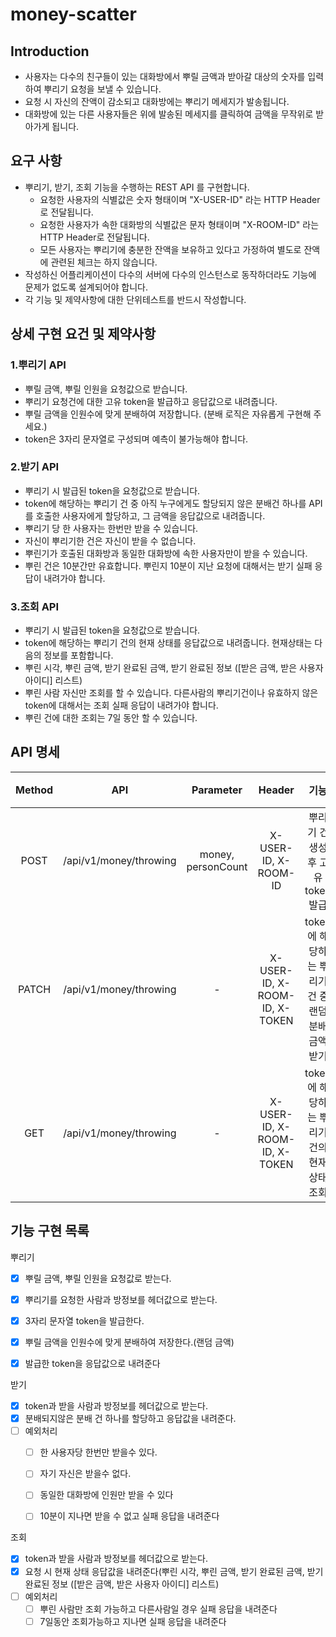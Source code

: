 # money-scatter

## Introduction
- 사용자는 다수의 친구들이 있는 대화방에서 뿌릴 금액과 받아갈 대상의 숫자를 입력하여 뿌리기 요청을 보낼 수 있습니다.
- 요청 시 자신의 잔액이 감소되고 대화방에는 뿌리기 메세지가 발송됩니다.
- 대화방에 있는 다른 사용자들은 위에 발송된 메세지를 클릭하여 금액을 무작위로 받아가게 됩니다.

## 요구 사항
- 뿌리기, 받기, 조회 기능을 수행하는 REST API 를 구현합니다.
    - 요청한 사용자의 식별값은 숫자 형태이며 "X-USER-ID" 라는 HTTP Header로 전달됩니다.
    - 요청한 사용자가 속한 대화방의 식별값은 문자 형태이며 "X-ROOM-ID" 라는 HTTP Header로 전달됩니다.
    - 모든 사용자는 뿌리기에 충분한 잔액을 보유하고 있다고 가정하여 별도로 잔액에 관련된 체크는 하지 않습니다.
- 작성하신 어플리케이션이 다수의 서버에 다수의 인스턴스로 동작하더라도 기능에 문제가 없도록 설계되어야 합니다.
- 각 기능 및 제약사항에 대한 단위테스트를 반드시 작성합니다.

## 상세 구현 요건 및 제약사항

### 1.뿌리기 API
- 뿌릴 금액, 뿌릴 인원을 요청값으로 받습니다.
- 뿌리기 요청건에 대한 고유 token을 발급하고 응답값으로 내려줍니다.
- 뿌릴 금액을 인원수에 맞게 분배하여 저장합니다. (분배 로직은 자유롭게 구현해 주세요.)
- token은 3자리 문자열로 구성되며 예측이 불가능해야 합니다.

### 2.받기 API
- 뿌리기 시 발급된 token을 요청값으로 받습니다.
- token에 해당하는 뿌리기 건 중 아직 누구에게도 할당되지 않은 분배건 하나를 API를 호출한 사용자에게 할당하고, 그 금액을 응답값으로 내려줍니다.
- 뿌리기 당 한 사용자는 한번만 받을 수 있습니다.
- 자신이 뿌리기한 건은 자신이 받을 수 없습니다.
- 뿌린기가 호출된 대화방과 동일한 대화방에 속한 사용자만이 받을 수 있습니다.
- 뿌린 건은 10분간만 유효합니다. 뿌린지 10분이 지난 요청에 대해서는 받기 실패 응답이 내려가야 합니다.

### 3.조회 API
- 뿌리기 시 발급된 token을 요청값으로 받습니다.
- token에 해당하는 뿌리기 건의 현재 상태를 응답값으로 내려줍니다. 현재상태는 다음의 정보를 포함합니다.
- 뿌린 시각, 뿌린 금액, 받기 완료된 금액, 받기 완료된 정보 ([받은 금액, 받은 사용자 아이디] 리스트)
- 뿌린 사람 자신만 조회를 할 수 있습니다. 다른사람의 뿌리기건이나 유효하지 않은 token에 대해서는 조회 실패 응답이 내려가야 합니다.
- 뿌린 건에 대한 조회는 7일 동안 할 수 있습니다.


## API 명세
| Method | API | Parameter | Header | 기능 | 요약 |
|:---:|:---:|:---:|:---:|:---:|:---:| 
| POST | /api/v1/money/throwing | money, personCount | X-USER-ID, X-ROOM-ID| 뿌리기 건 생성 후 고유 token 발급 | 뿌리기 API |
| PATCH | /api/v1/money/throwing | - | X-USER-ID, X-ROOM-ID, X-TOKEN | token에 해당하는 뿌리기 건 중 랜덤 분배 금액 받기 | 받기 API |
| GET | /api/v1/money/throwing | - | X-USER-ID, X-ROOM-ID, X-TOKEN | token에 해당하는 뿌리기 건의 현재 상태 조회 | 조회 API |



## 기능 구현 목록

뿌리기

- [X] 뿌릴 금액, 뿌릴 인원을 요청값로 받는다.
- [X] 뿌리기를 요청한 사람과 방정보를 헤더값으로 받는다.
- [X] 3자리 문자열 token을 발급한다.
- [x] 뿌릴 금액을 인원수에 맞게 분배하여 저장한다.(랜덤 금액)
- [X] 발급한 token을 응답값으로 내려준다


받기

- [x] token과 받을 사람과 방정보를 헤더값으로 받는다.
- [x] 분배되지않은 분배 건 하나를 할당하고 응답값을 내려준다.
- [ ] 예외처리
    - [ ] 한 사용자당 한번만 받을수 있다.
    - [ ] 자기 자신은 받을수 없다.
    - [ ] 동일한 대화방에 인원만 받을 수 있다
    - [ ] 10분이 지나면 받을 수 없고 실패 응답을 내려준다
 
 
 조회
 
- [x] token과 받을 사람과 방정보를 헤더값으로 받는다.
- [x] 요청 시 현재 상태 응답값을 내려준다(뿌린 시각, 뿌린 금액, 받기 완료된 금액, 받기 완료된 정보 ([받은 금액, 받은 사용자 아이디] 리스트)
- [ ] 예외처리
    - [ ] 뿌린 사람만 조회 가능하고 다른사람일 경우 실패 응답을 내려준다
    - [ ] 7일동안 조회가능하고 지나면 실패 응답을 내려준다